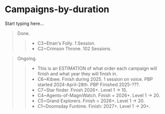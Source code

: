 # Campaigns-by-duration

Start typing here...

> Done.
>> - C3~Etran's Folly. 1 Session.
>> - C2~Crimson Throne. 102 Sessions.

> Ongoing. 
>> - This is an ESTIMATION of what order each campaign will finish and what year they will finish in.
>> - C6~Kibwe. Finish during 2025. 1 session on voice. PBP started 2024-April-28th. PBP Finished 2025-???.
>> - C7~Star finder. Finish 2026+. Level 1 -> 15.
>> - C4~Agents-of-MagniWatch. Finish = 2026+. Level 1 -> 20.
>> - C5~Grand Explorers. Finish = 2026+. Level 1 -> 20.
>> - C1~Doomsday Funtime. Finish: 2027+. Level 1 -> 20+.
